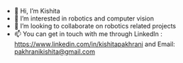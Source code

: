 - 👋 Hi, I’m Kishita
- 👀 I’m interested in robotics and computer vision
- 💞️ I’m looking to collaborate on robotics related projects
- 📫 You can get in touch with me through LinkedIn : https://www.linkedin.com/in/kishitapakhrani 
          and Email: pakhranikishita@gmail.com

<!---
kishita1810/kishita1810 is a ✨ special ✨ repository because its `README.md` (this file) appears on your GitHub profile.
You can click the Preview link to take a look at your changes.
--->
